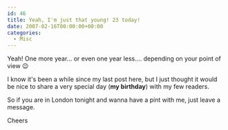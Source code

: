 ```yaml
---
id: 46
title: Yeah, I'm just that young! 23 today!
date: 2007-02-16T00:00:00+00:00
categories:
  - Misc
---
```

Yeah! One more year... or even one year less.... depending on your point of view 😉

I know it's been a while since my last post here, but I just thought it would be nice to share a very special day (**my birthday**) with my few readers.

So if you are in London tonight and wanna have a pint with me, just leave a message.

Cheers
